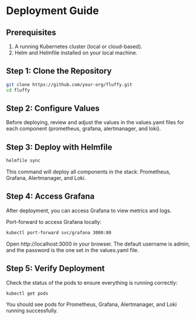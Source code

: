 # Deployment Guide

## Prerequisites

1. A running Kubernetes cluster (local or cloud-based).
2. Helm and Helmfile installed on your local machine.

## Step 1: Clone the Repository

```bash
git clone https://github.com/your-org/fluffy.git
cd fluffy
```

## Step 2: Configure Values
Before deploying, review and adjust the values in the values.yaml files for each component (prometheus, grafana, alertmanager, and loki).

## Step 3: Deploy with Helmfile
```bash
helmfile sync
```

This command will deploy all components in the stack: Prometheus, Grafana, Alertmanager, and Loki.

## Step 4: Access Grafana
After deployment, you can access Grafana to view metrics and logs.

Port-forward to access Grafana locally:
```bash
kubectl port-forward svc/grafana 3000:80
```

Open http://localhost:3000 in your browser. The default username is admin, and the password is the one set in the values.yaml file.

## Step 5: Verify Deployment
Check the status of the pods to ensure everything is running correctly:
```bash
kubectl get pods
```

You should see pods for Prometheus, Grafana, Alertmanager, and Loki running successfully.

